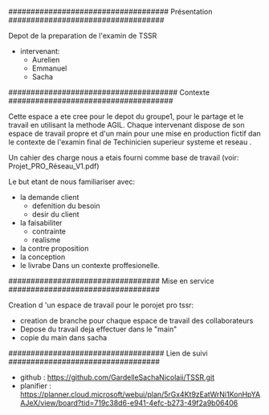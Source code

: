 #################################### Présentation ###################################

Depot de la preparation de l'examin de TSSR
  - intervenant:
      -  Aurelien
      -  Emmanuel
      -  Sacha

###################################### Contexte #####################################

Cette espace a ete cree pour le depot du groupe1, pour le partage et le travail en
utilisant la methode AGIL.
  Chaque intervenant dispose de son espace de travail propre et d'un main pour une
mise en production fictif dan le contexte de l'examin final de
Techinicien superieur systeme et reseau .

  Un cahier des charge nous a etais fourni comme base de travail 
(voir: Projet_PRO_Réseau_V1.pdf)

Le but etant de nous familiariser avec:
  - la demande client
      - defenition du besoin
      - desir du client
  - la faisabiliter
      - contrainte
      - realisme
  - la contre proposition
  - la conception
  - le livrabe
Dans un contexte proffesionelle.

################################## Mise en service ##################################

Creation d 'un espace de travail pour le porojet pro tssr:
  - creation de branche pour chaque espace de travail des collaborateurs
  - Depose du travail deja effectuer dans le "main"
  - copie du main dans sacha

################################### Lien de suivi ##################################
  - github : https://github.com/GardelleSachaNicolaii/TSSR.git
  - planifier : https://planner.cloud.microsoft/webui/plan/5rGx4Kt9zEatWrNi1KonHpYAAJeX/view/board?tid=719c38d6-e941-4efc-b273-49f2a9b06406
